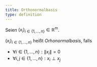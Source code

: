 ```yaml
---
title: Orthonormalbasis
type: definition
---
```


Seien $(x_i)_{i \in \{ 1, \dots, n \}} \in \mathbb{R}^m$.

$(x_i)_{i \in \{ 1, \dots, n \}}$ heißt *Orhonormalbasis*, falls
- $\forall i \in \{ 1, \dots, n \} : \| x_i \| = 0$
- $\forall i, j \in \{ 1, \dots, n \} : x_i \perp x_j$